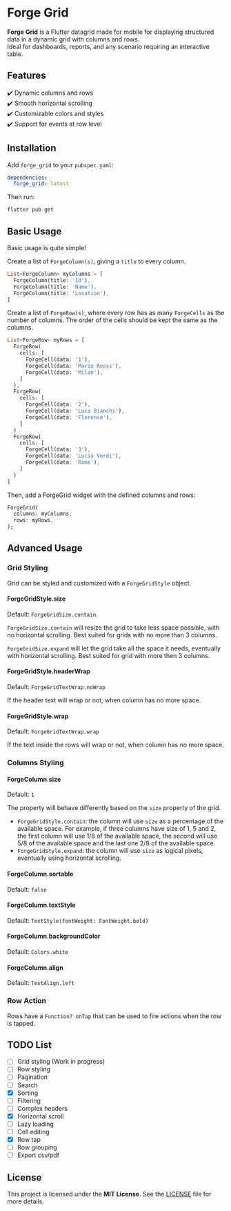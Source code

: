 # Forge Grid

**Forge Grid** is a Flutter datagrid made for mobile for displaying structured data in a dynamic grid with columns and rows.  
Ideal for dashboards, reports, and any scenario requiring an interactive table.

## Features

✔️ Dynamic columns and rows  
✔️ Smooth horizontal scrolling  
✔️ Customizable colors and styles  
✔️ Support for events at row level  

## Installation

Add `forge_grid` to your `pubspec.yaml`:

```yaml
dependencies:
  forge_grid: latest
```

Then run:

```sh
flutter pub get
```

## Basic Usage

Basic usage is quite simple!

Create a list of `ForgeColumn(s)`, giving a `title` to every column.

```dart
List<ForgeColumn> myColumns = [
  ForgeColumn(title: 'Id'),
  ForgeColumn(title: 'Name'),
  ForgeColumn(title: 'Location'),
]
```

Create a list of `ForgeRow(s)`, where every row has as many `ForgeCells` as the number of columns. The order of the cells should be kept the same as the columns.

```dart
List<ForgeRow> myRows = [
  ForgeRow(
    cells: [
      ForgeCell(data: '1'),
      ForgeCell(data: 'Mario Rossi'),
      ForgeCell(data: 'Milan'),
    ]
  ),
  ForgeRow(
    cells: [
      ForgeCell(data: '2'),
      ForgeCell(data: 'Luca Bianchi'),
      ForgeCell(data: 'Florence'),
    ]
  )
  ForgeRow(
    cells: [
      ForgeCell(data: '3'),
      ForgeCell(data: 'Lucia Verdi'),
      ForgeCell(data: 'Rome'),
    ]
  )
]
```

Then, add a ForgeGrid widget with the defined columns and rows:

```dart
ForgeGrid(
  columns: myColumns,
  rows: myRows,
);
```

## Advanced Usage

### Grid Styling

Grid can be styled and customized with a `ForgeGridStyle` object.

#### ForgeGridStyle.size

Default: `ForgeGridSize.contain`.

`ForgeGridSize.contain` will resize the grid to take less space possible, with no horizontal scrolling.
Best suited for grids with no more than 3 columns.

`ForgeGridSize.expand` will let the grid take all the space it needs, eventually with horizontal scrolling.
Best suited for grid with more then 3 columns.

#### ForgeGridStyle.headerWrap

Default: `ForgeGridTextWrap.noWrap`

If the header text will wrap or not, when column has no more space.

#### ForgeGridStyle.wrap

Default: `ForgeGridTextWrap.wrap`

If the text inside the rows will wrap or not, when column has no more space.

### Columns Styling

#### ForgeColumn.size

Default: `1`

The property will behave differently based on the `size` property of the grid.

- `ForgeGridStyle.contain`: the column will use `size` as a percentage of the available space. For example, if three columns have size of 1, 5 and 2, the first column will use 1/8 of the available space, the second will use 5/8 of the available space and the last one 2/8 of the available space.
- `ForgeGridStyle.expand`: the column will use `size` as logical pixels, eventually using horizontal scrolling.

#### ForgeColumn.sortable

Default: `false`

#### ForgeColumn.textStyle

Default: `TextStyle(fontWeight: FontWeight.bold)`

#### ForgeColumn.backgroundColor

Default: `Colors.white`

#### ForgeColumn.align

Default: `TextAlign.left`

### Row Action

Rows have a `Function? onTap` that can be used to fire actions when the row is tapped.

## TODO List

- [ ] Grid styling (Work in progress)
- [ ] Row styling
- [ ] Pagination
- [ ] Search
- [x] Sorting
- [ ] Filtering
- [ ] Complex headers
- [x] Horizontal scroll
- [ ] Lazy loading
- [ ] Cell editing
- [x] Row tap
- [ ] Row grouping
- [ ] Export csv/pdf

## License

This project is licensed under the **MIT License**. See the [LICENSE](LICENSE) file for more details.
